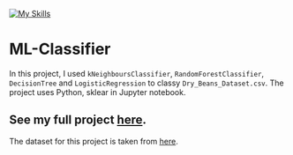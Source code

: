 [![My Skills](https://skillicons.dev/icons?i=py,sklearn&perline=14)](https://github.com/ItgelGanbold98)
# ML-Classifier

In this project, I used `kNeighboursClassifier`, `RandomForestClassifier`, `DecisionTree` and `LogisticRegression` to classy `Dry_Beans_Dataset.csv`. The project uses Python, sklear in Jupyter notebook. 
## See my full project [here](https://itgelganbold98.github.io/ML-Classifier/).

The dataset for this project is taken from [here](https://archive.ics.uci.edu/dataset/602/dry+bean+dataset). 
